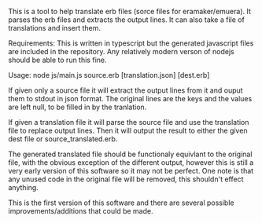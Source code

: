 This is a tool to help translate erb files (sorce files for eramaker/emuera).
It parses the erb files and extracts the output lines. It can also
take a file of translations and insert them.

Requirements: This is written in typescript but the generated
javascript files are included in the repository. Any relatively modern
verson of nodejs should be able to run this fine.

Usage: node js/main.js source.erb [translation.json] [dest.erb]

If given only a source file it will extract the output lines from it
and ouput them to stdout in json format. The original lines are the
keys and the values are left null, to be filled in by the tranlation.

If given a translation file it will parse the source file and use the
translation file to replace output lines. Then it will output the
result to either the given dest file or source_translated.erb.

The generated translated file should be functionaly equivlant to the
original file, with the obvious exception of the different output,
however this is still a very early version of this software so it may
not be perfect. One note is that any unused code in the original file
will be removed, this shouldn't effect anything.

This is the first version of this software and there are several
possible improvements/additions that could be made.
